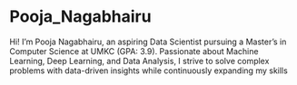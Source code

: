 # Pooja_Nagabhairu
Hi! I’m Pooja Nagabhairu, an aspiring Data Scientist pursuing a Master’s in Computer Science at UMKC (GPA: 3.9). Passionate about Machine Learning, Deep Learning, and Data Analysis, I strive to solve complex problems with data-driven insights while continuously expanding my skills
